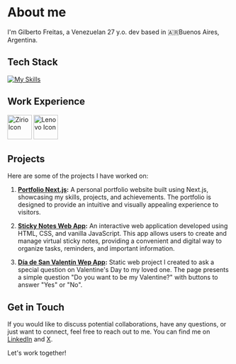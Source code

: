 # About me
I'm Gilberto Freitas, a Venezuelan 27 y.o. dev based in 🇦🇷Buenos Aires, Argentina.

 ## Tech Stack
 [![My Skills](https://skillicons.dev/icons?i=html,css,js,ts,react,nextjs,astro,tailwind,py)](https://skillicons.dev)

 ## Work Experience
<img height="55px" width="auto" src="https://i.ibb.co/NjwftWk/icons-zirio.png" alt="Zirio Icon" border="0"> <img height="55px" width="auto" src="https://i.ibb.co/D9ypcG2/icons-svg.png" alt="Lenovo Icon" border="0">

## Projects
Here are some of the projects I have worked on:

1. **[Portfolio Next.js](https://github.com/FreitasGilberto/portfolio-next):** A personal portfolio website built using Next.js, showcasing my skills, projects, and achievements. The portfolio is designed to provide an intuitive and visually appealing experience to visitors.

2. **[Sticky Notes Web App](https://github.com/FreitasGilberto/sticky-notes):** An interactive web application developed using HTML, CSS, and vanilla JavaScript. This app allows users to create and manage virtual sticky notes, providing a convenient and digital way to organize tasks, reminders, and important information.

3. **[Día de San Valentín Wep App](https://github.com/FreitasGilberto/para-teo):** Static web project I created to ask a special question on Valentine's Day to my loved one. The page presents a simple question "Do you want to be my Valentine?" with buttons to answer "Yes" or "No".

## Get in Touch
If you would like to discuss potential collaborations, have any questions, or just want to connect, feel free to reach out to me. You can find me on [LinkedIn](https://www.linkedin.com/in/gilberto-freitas/) and [X](https://x.com/freitasbernaez).

Let's work together!
